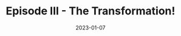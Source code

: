 ---
title: Episode III - The Transformation!
tags: ['posts']
date: 2023-01-07
img: ./images/3.png
---